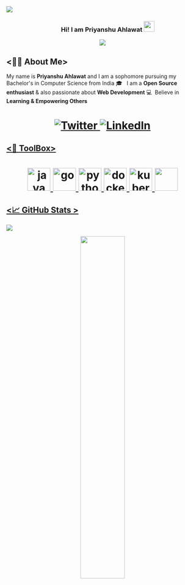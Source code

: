 <div>
<img align="center" src="https://i.imgur.com/4ASafy0.png">
</div>

<h3 align="center">
  &nbsp;&nbsp;&nbsp;&nbsp;&nbsp;&nbsp;&nbsp;Hi! I am Priyanshu Ahlawat
  <img src="https://media.giphy.com/media/hvRJCLFzcasrR4ia7z/giphy.gif" width="28">
</h3>

<!-- Typing SVG by DenverCoder1 - https://github.com/DenverCoder1/readme-typing-svg -->
<p align="center">
<!--   <a href="https://github.com/DenverCoder1/readme-typing-svg"> -->
    <img src="https://readme-typing-svg.herokuapp.com?color=E22FE4&width=380&height=45&lines=Open-Source+Enthusiast;Passionate+Learner;Empowering+Others;Nice+To+Meet+You+...&center=true"></a>

</p>

<!-- Badges template - https://github.com/badges/shields -->


## <👨‍💻 About Me>

My name is **Priyanshu Ahlawat** and I am a sophomore pursuing my Bachelor's in Computer Science from India 🎓 &nbsp;&nbsp;I am a **Open Source enthusiast** & also passionate about **Web Development** 💻  &nbsp;Believe in **Learning & Empowering Others** 
<h1 align = "center">
  
  <a href="https://twitter.com/PriyanshuAhla13" target="_blank"><img alt="Twitter" title="Twitter" src="https://img.shields.io/badge/-Twitter-1DA1F2?style=for-the-badge&logo=twitter&logoColor=white"/>
</a> <a href="https://www.linkedin.com/in/priyanshu-ahlawat-843a21217/" target="_blank"><img alt="LinkedIn" title="LinkedIn" src="https://img.shields.io/badge/LinkedIn-%230077B5.svg?&style=for-the-badge&logo=linkedin&logoColor=white"/>
  
  </h1>

  
## <🔩 ToolBox>  
<h1 align = "center">

<img src="https://cdn.jsdelivr.net/gh/devicons/devicon/icons/java/java-original-wordmark.svg" alt="java" width="60" height="60" />
<img src="https://cdn.jsdelivr.net/gh/devicons/devicon/icons/go/go-original-wordmark.svg" alt="go" width="60" height="60"/>
<img src="https://cdn.jsdelivr.net/gh/devicons/devicon/icons/python/python-original-wordmark.svg" alt="python" width="60" height="60"/>
<img src="https://cdn.jsdelivr.net/gh/devicons/devicon/icons/docker/docker-original-wordmark.svg" alt="docker" width="60" height="60"/>
<img src="https://cdn.jsdelivr.net/gh/devicons/devicon/icons/kubernetes/kubernetes-plain-wordmark.svg" alt="kubernetes" width="60" height="60"/>
<img src="https://cdn.jsdelivr.net/gh/devicons/devicon/icons/git/git-original-wordmark.svg"  alt="" width="60" height="60"/>
</h1>
  
  ## <📈 GitHub Stats >  

<!-- Contributor Graph-1 : https://activity-graph.herokuapp.com/graph?username=PriyanshuAhlawat&theme=xcode  -->
![](https://activity-graph.herokuapp.com/graph?username=PriyanshuAhlawat&theme=react-dark&hide_border=true)
<!-- ![](https://github-readme-stats.vercel.app/api?username=PriyanshuAhlawat&show_icons=true&theme=tokyonight)  -->
<p align="center">
	
  <img width="48%" src="https://github-readme-stats.vercel.app/api?username=PriyanshuAhlawat&show_icons=true&theme=algolia&hide_border=true" />
<!--   <img width="48%" src="https://github-readme-streak-stats.herokuapp.com/?user=PriyanshuAhlawat&theme=algolia&hide_border=true" /> -->
</p>
